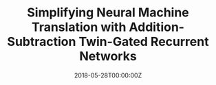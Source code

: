 ---
title: "Simplifying Neural Machine Translation with Addition-Subtraction Twin-Gated Recurrent Networks"
authors:
- Biao Zhang
- Deyi Xiong
- Jinsong Su
- Qian Lin
- Huiji Zhang
author_notes:
- 
- 
- "通讯作者"
- 
- 
date: "2018-05-28T00:00:00Z"
publishDate: "2025-05-28T17:51:15+00:00"
publication_types: [direction1]
publication: "**In Proc. of EMNLP 2018.** (CCF-B类)"
---